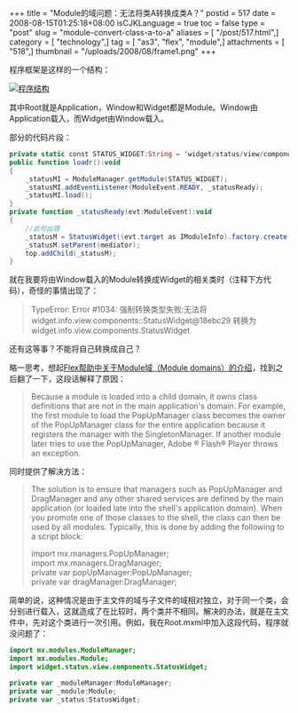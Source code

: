 +++
title = "Module的域问题：无法将类A转换成类A？"
postid = 517
date = 2008-08-15T01:25:18+08:00
isCJKLanguage = true
toc = false
type = "post"
slug = "module-convert-class-a-to-a"
aliases = [ "/post/517.html",]
category = [ "technology",]
tag = [ "as3", "flex", "module",]
attachments = [ "518",]
thumbnail = "/uploads/2008/08/frame1.png"
+++


程序框架是这样的一个结构：

[![](/uploads/2008/08/frame1.png "程序结构")](/uploads/2008/08/frame1.png)

其中Root就是Application，Window和Widget都是Module。Window由Application载入，而Widget由Window载入。

部分的代码片段：  
<!--more-->

``` ActionScript
private static const STATUS_WIDGET:String = 'widget/status/view/components/StatusWidget.swf';
public function loadr():void
{
    _statusMI = ModuleManager.getModule(STATUS_WIDGET); 
    _statusMI.addEventListener(ModuleEvent.READY, _statusReady);
    _statusMI.load();
}
private function _statusReady(evt:ModuleEvent):void
{
    //此句出错
    _statusM = StatusWidget((evt.target as IModuleInfo).factory.create());
    _statusM.setParent(mediator);               
    top.addChild(_statusM);
}
```

就在我要将由Window载入的Module转换成Widget的相关类时（注释下方代码），奇怪的事情出现了：

> TypeError: Error #1034: 强制转换类型失败:无法将
> widget.info.view.components::StatusWidget@18ebc29 转换为
> widget.info.view.components.StatusWidget

还有这等事？不能将自己转换成自己？

略一思考，想起[Flex帮助中关于Module域（Module domains）的介绍](http://livedocs.adobe.com/flex/3/html/modular_2.html#201779)，找到之后翻了一下，这段话解释了原因：

> Because a module is loaded into a child domain, it owns class
> definitions that are not in the main application's domain. For
> example, the first module to load the PopUpManager class becomes the
> owner of the PopUpManager class for the entire application because it
> registers the manager with the SingletonManager. If another module
> later tries to use the PopUpManager, Adobe ® Flash® Player throws an
> exception.

同时提供了解决方法：

> The solution is to ensure that managers such as PopUpManager and
> DragManager and any other shared services are defined by the main
> application (or loaded late into the shell's application domain). When
> you promote one of those classes to the shell, the class can then be
> used by all modules. Typically, this is done by adding the following
> to a script block:
>
>  import mx.managers.PopUpManager;  
>  import mx.managers.DragManager;  
>  private var popUpManager:PopUpManager;  
>  private var dragManager:DragManager;

简单的说，这种情况是由于主文件的域与子文件的域相对独立，对于同一个类，会分别进行载入，这就造成了在比较时，两个类并不相同。解决的办法，就是在主文件中，先对这个类进行一次引用。例如，我在Root.mxml中加入这段代码，程序就没问题了：

``` ActionScript
import mx.modules.ModuleManager;
import mx.modules.Module;
import widget.status.view.components.StatusWidget;

private var _moduleManager:ModuleManager;
private var _module:Module;
private var _status:StatusWidget;
```
